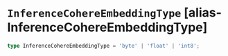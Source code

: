 # `InferenceCohereEmbeddingType` [alias-InferenceCohereEmbeddingType]
```typescript
type InferenceCohereEmbeddingType = 'byte' | 'float' | 'int8';
```
